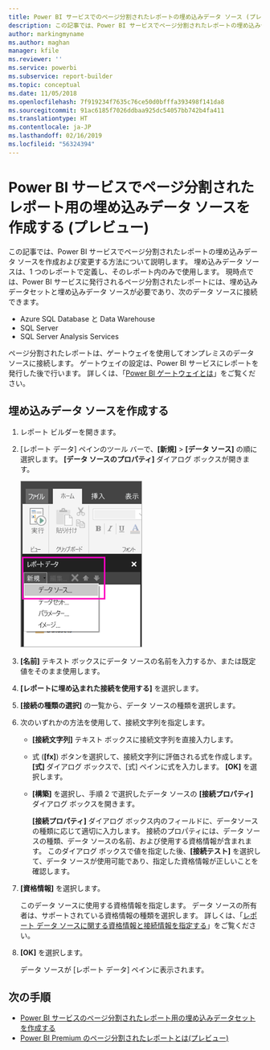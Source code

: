 ```yaml
---
title: Power BI サービスでのページ分割されたレポートの埋め込みデータ ソース (プレビュー)
description: この記事では、Power BI サービスでページ分割されたレポートの埋め込みデータ ソースを作成および変更する方法について説明します。
author: markingmyname
ms.author: maghan
manager: kfile
ms.reviewer: ''
ms.service: powerbi
ms.subservice: report-builder
ms.topic: conceptual
ms.date: 11/05/2018
ms.openlocfilehash: 7f919234f7635c76ce50d0bfffa393498f141da8
ms.sourcegitcommit: 91ac6185f7026ddbaa925dc54057bb742b4fa411
ms.translationtype: HT
ms.contentlocale: ja-JP
ms.lasthandoff: 02/16/2019
ms.locfileid: "56324394"
---
```

# <a name="create-an-embedded-data-source-for-paginated-reports-in-the-power-bi-service-preview"></a>Power BI サービスでページ分割されたレポート用の埋め込みデータ ソースを作成する (プレビュー)

この記事では、Power BI サービスでページ分割されたレポートの埋め込みデータ ソースを作成および変更する方法について説明します。 埋め込みデータ ソースは、1 つのレポートで定義し、そのレポート内のみで使用します。 現時点では、Power BI サービスに発行されるページ分割されたレポートには、埋め込みデータセットと埋め込みデータ ソースが必要であり、次のデータ ソースに接続できます。

- Azure SQL Database と Data Warehouse
- SQL Server
- SQL Server Analysis Services 

ページ分割されたレポートは、ゲートウェイを使用してオンプレミスのデータ ソースに接続します。 ゲートウェイの設定は、Power BI サービスにレポートを発行した後で行います。 詳しくは、「[Power BI ゲートウェイとは](service-gateway-getting-started.md)」をご覧ください。 

## <a name="create-an-embedded-data-source"></a>埋め込みデータ ソースを作成する
  
1. レポート ビルダーを開きます。

1. [レポート データ] ペインのツール バーで、**[新規]** > **[データ ソース]** の順に選択します。 **[データ ソースのプロパティ]** ダイアログ ボックスが開きます。

    ![新しいデータ ソース](media/paginated-reports-embedded-data-source/power-bi-paginated-new-data-source.png)
  
2.  **[名前]** テキスト ボックスにデータ ソースの名前を入力するか、または既定値をそのまま使用します。  
  
3.  **[レポートに埋め込まれた接続を使用する]** を選択します。  
  
1.  **[接続の種類の選択]** の一覧から、データ ソースの種類を選択します。 

1.  次のいずれかの方法を使用して、接続文字列を指定します。  
  
    -   **[接続文字列]** テキスト ボックスに接続文字列を直接入力します。 
  
    -   式 (**[fx]**) ボタンを選択して、接続文字列に評価される式を作成します。 **[式]** ダイアログ ボックスで、[式] ペインに式を入力します。 **[OK]** を選択します。 
  
    -   **[構築]** を選択し、手順 2 で選択したデータ ソースの **[接続プロパティ]** ダイアログ ボックスを開きます。  
  
        **[接続プロパティ]** ダイアログ ボックス内のフィールドに、データソースの種類に応じて適切に入力します。 接続のプロパティには、データ ソースの種類、データ ソースの名前、および使用する資格情報が含まれます。 このダイアログ ボックスで値を指定した後、**[接続テスト]** を選択して、データ ソースが使用可能であり、指定した資格情報が正しいことを確認します。  
  
4.  **[資格情報]** を選択します。  
  
     このデータ ソースに使用する資格情報を指定します。 データ ソースの所有者は、サポートされている資格情報の種類を選択します。 詳しくは、「[レポート データ ソースに関する資格情報と接続情報を指定する](https://docs.microsoft.com/sql/reporting-services/report-data/specify-credential-and-connection-information-for-report-data-sources)」をご覧ください。
  
5.  **[OK]** を選択します。  
  
     データ ソースが [レポート データ] ペインに表示されます。  

## <a name="next-steps"></a>次の手順

- [Power BI サービスのページ分割されたレポート用の埋め込みデータセットを作成する](paginated-reports-create-embedded-dataset.md)
- [Power BI Premium のページ分割されたレポートとは(プレビュー)](paginated-reports-report-builder-power-bi.md)
